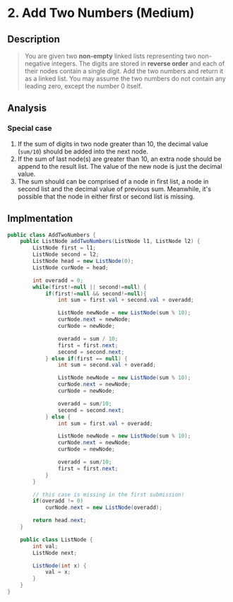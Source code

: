 # 2. Add Two Numbers (Medium)
 
## Description
> You are given two **non-empty** linked lists representing two non-negative integers. The digits are stored in **reverse order** and each of their nodes contain a single digit. Add the two numbers and return it as a linked list.
> You may assume the two numbers do not contain any leading zero, except the number 0 itself.

## Analysis
### Special case
1. If the sum of digits in two node greater than 10, the decimal value (`sum/10`) should be added into the next node.
2. If the sum of last node(s) are greater than 10, an extra node should be append to the result list. The value
of the new node is just the decimal value.
3. The sum should can be comprised of a node in first list, a node in second list and the decimal value of previous sum.
Meanwhile, it's possible that the node in either first or second list is missing.

## Implmentation
```java
public class AddTwoNumbers {
    public ListNode addTwoNumbers(ListNode l1, ListNode l2) {
        ListNode first = l1;
        ListNode second = l2;
        ListNode head = new ListNode(0);
        ListNode curNode = head;

        int overadd = 0;
        while(first!=null || second!=null) {
            if(first!=null && second!=null){
                int sum = first.val + second.val + overadd;

                ListNode newNode = new ListNode(sum % 10);
                curNode.next = newNode;
                curNode = newNode;

                overadd = sum / 10;
                first = first.next;
                second = second.next;
            } else if(first == null) {
                int sum = second.val + overadd;

                ListNode newNode = new ListNode(sum % 10);
                curNode.next = newNode;
                curNode = newNode;

                overadd = sum/10;
                second = second.next;
            } else {
                int sum = first.val + overadd;

                ListNode newNode = new ListNode(sum % 10);
                curNode.next = newNode;
                curNode = newNode;

                overadd = sum/10;
                first = first.next;
            }
        }

        // this case is missing in the first submission!
        if(overadd != 0)
            curNode.next = new ListNode(overadd);

        return head.next;
    }

    public class ListNode {
        int val;
        ListNode next;

        ListNode(int x) {
            val = x;
        }
    }
}
```